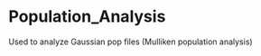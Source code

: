 Population_Analysis
===================

Used to analyze Gaussian pop files (Mulliken population analysis)

